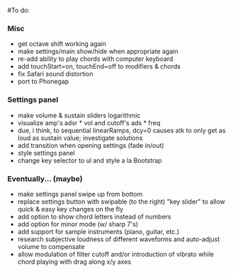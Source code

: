 #To do:

### Misc
* get octave shift working again
* make settings/main show/hide when appropriate again
* re-add ability to play chords with computer keyboard
* add touchStart=on, touchEnd=off to modifiers & chords
* fix Safari sound distortion
* port to Phonegap

### Settings panel
* make volume & sustain sliders logarithmic
* visualize amp's adsr * vol and cutoff's ads * freq
* due, i think, to sequential linearRamps, dcy=0 causes atk to only get as loud as sustain value; investigate solutions
* add transition when opening settings (fade in/out)
* style settings panel
* change key selector to ul and style a la Bootstrap

### Eventually... (maybe)
* make settings panel swipe up from bottom
* replace settings button with swipable (to the right) "key slider" to allow quick & easy key changes on the fly
* add option to show chord letters instead of numbers
* add option for minor mode (w/ sharp 7's)
* add support for sample instruments (piano, guitar, etc.)
* research subjective loudness of different waveforms and auto-adjust volume to compensate
* allow modulation of filter cutoff and/or introduction of vibrato while chord playing with drag along x/y axes